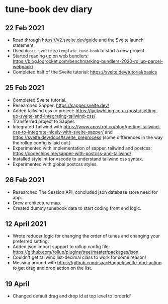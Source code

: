 # tune-book dev diary

## 22 Feb 2021

- Read through https://v2.svelte.dev/guide and the Svelte launch statement.
- Used `degit sveltejs/template tune-book` to start a new project.
- Started reading up on web bundlers: https://blog.logrocket.com/benchmarking-bundlers-2020-rollup-parcel-webpack/
- Completed half of the Svelte tutorial: https://svelte.dev/tutorial/basics

## 25 Feb 2021

- Completed Svelte tutorial.
- Researched Sapper: https://sapper.svelte.dev/
- Added tailwind css to project: https://jackwhiting.co.uk/posts/setting-up-svelte-and-integrating-tailwind-css/
- Transferred project to Sapper.
- Integrated Tailwind with https://www.apostrof.co/blog/getting-tailwind-css-to-integrate-nicely-with-svelte-sapper/ and https://svelte.dev/docs#svelte_preprocess (some differences in the way the rollup.config is laid out.)
- Experimented with implementation of sapper, tailwind and postcss: https://codechips.me/sapper-with-postcss-and-tailwind/
- Installed stylelint for vscode to understand tailwind css syntax.
- Experimented with global postcss styles.

## 26 Feb 2021

- Researched The Session API, concluded json database store need for app.
- Drew architecture map.
- Created dummy tunebook data to start coding front end logic.

## 12 April 2021

- Wrote reducer logic for changing the order of tunes and changing your preferred setting.
- Added json import support to rollup config file: https://github.com/rollup/plugins/tree/master/packages/json
- Couldn't get tailwind list-decimal class to work for some reason!
- Messing around with https://github.com/isaacHagoel/svelte-dnd-action to get drag and drop action on the list.

## 19 April

- Changed default drag and drop id at top level to 'orderId'
